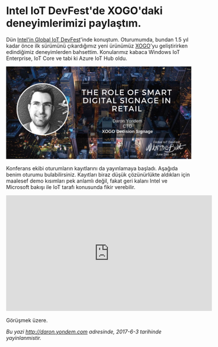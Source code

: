 # Intel IoT DevFest'de XOGO'daki deneyimlerimizi paylaştım. 

Dün [Intel'in Global IoT DevFest](http://inteliotfest.withthebest.com/)'inde konuştum. Oturumumda, bundan 1.5 yıl kadar önce ilk sürümünü çıkardığımız yeni ürünümüz [XOGO](http://www.xogo.io)'yu geliştirirken edindiğimiz deneyimlerden bahsettim. Konularımız kabaca Windows IoT Enterprise, IoT Core ve tabi ki Azure IoT Hub oldu. 

![Yaşar Üniversitesi Ziyaretim](../media/Intel-IoT-DevFest/IoT-DevFest.jpg)

Konferans ekibi oturumların kayıtlarını da yayınlamaya başladı. Aşağıda benim oturumu bulabilirsiniz. Kayıtları biraz düşük çözünürlükte aldıkları için maalesef demo kısımları pek anlamlı değil, fakat geri kalanı Intel ve Microsoft bakışı ile IoT tarafı konusunda fikir verebilir. 

<iframe width="560" height="315" src="https://www.youtube.com/embed/lStFGz_uU-Y?rel=0&amp;showinfo=0" frameborder="0" allowfullscreen></iframe>

Görüşmek üzere.


*Bu yazi http://daron.yondem.com adresinde, 2017-6-3 tarihinde yayinlanmistir.*